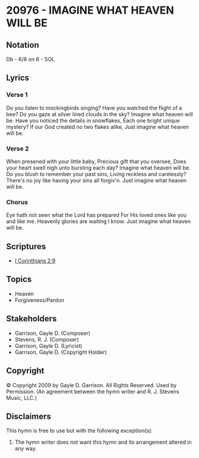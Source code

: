 # 20976 - IMAGINE WHAT HEAVEN WILL BE

## Notation

Db - 6/8 on 6 - SOL

## Lyrics

### Verse 1

Do you listen to mockingbirds singing? Have you watched the flight of a bee? Do you gaze at silver lined clouds in the sky? Imagine what heaven will be.  Have you noticed the details in snowflakes, Each one bright unique mystery? If our God created no two flakes alike, Just imagine what heaven will be. 

### Verse 2

When presened with your little baby, Precious gift that you oversee, Does your heart swell nigh unto bursting each day? Imagine what heaven will be. Do you blush to remember your past sins, Living reckless and carelessly? There's no joy like having your sins all forgiv'n. Just imagine what heaven will be. 

### Chorus

Eye hath not seen what the Lord has prepared For His loved ones like you and like me. Heavenly glories are waiting I know. Just imagine what heaven will be.  


## Scriptures

- [I Corinthians 2:9](https://www.biblegateway.com/passage/?search=I%20Corinthians%202%3A9)

## Topics

- Heaven
- Forgiveness/Pardon

## Stakeholders

- Garrison, Gayle D. (Composer)
- Stevens, R. J. (Composer)
- Garrison, Gayle D. (Lyricist)
- Garrison, Gayle D. (Copyright Holder)

## Copyright

© Copyright 2009 by Gayle D. Garrison. All Rights Reserved. Used by Permission.
(An agreement between the hymn writer and R. J. Stevens Music, LLC.)

## Disclaimers

This hymn is free to use but with the following exception(s):
1. The hymn writer does not want this hymn and its arrangement altered in any way.

